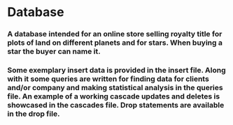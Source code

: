 # Database
### A database intended for an online store selling royalty title for plots of land on different planets and for stars. When buying a star the buyer can name it.
### Some exemplary insert data is provided in the insert file. Along with it some queries are written for finding data for clients and/or company and making statistical analysis in the queries file. An example of a working cascade updates and deletes is showcased in the cascades file. Drop statements are available in the drop file.
